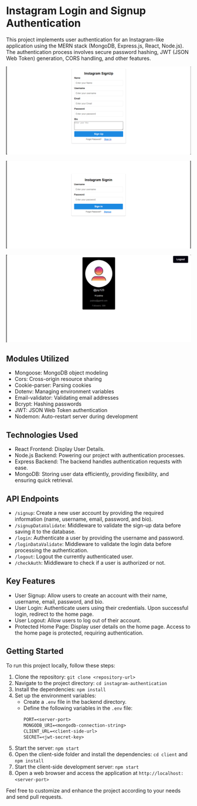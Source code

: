 # Instagram Login and Signup Authentication

This project implements user authentication for an Instagram-like application using the MERN stack (MongoDB, Express.js, React, Node.js). The authentication process involves secure password hashing, JWT (JSON Web Token) generation, CORS handling, and other features.

![Alt text](Signup.png)

![Alt text](Singin.png)

![Alt text](Home.png)

## Modules Utilized

- Mongoose: MongoDB object modeling
- Cors: Cross-origin resource sharing
- Cookie-parser: Parsing cookies
- Dotenv: Managing environment variables
- Email-validator: Validating email addresses
- Bcrypt: Hashing passwords
- JWT: JSON Web Token authentication
- Nodemon: Auto-restart server during development

## Technologies Used

* React Frontend: Display User Details.
* Node.js Backend: Powering our project with authentication processes.
* Express Backend: The backend handles authentication requests with ease.
* MongoDB: Storing user data efficiently, providing flexibility, and ensuring quick retrieval.

## API Endpoints

- `/signup`: Create a new user account by providing the required information (name, username, email, password, and bio).
- `/signupDataValidate`: Middleware to validate the sign-up data before saving it to the database.
- `/login`: Authenticate a user by providing the username and password.
- `/loginDataValidate`: Middleware to validate the login data before processing the authentication.
- `/logout`: Logout the currently authenticated user.
- `/checkAuth`: Middleware to check if a user is authorized or not.

## Key Features

- User Signup: Allow users to create an account with their name, username, email, password, and bio.
- User Login: Authenticate users using their credentials. Upon successful login, redirect to the home page.
- User Logout: Allow users to log out of their account.
- Protected Home Page: Display user details on the home page. Access to the home page is protected, requiring authentication.

## Getting Started

To run this project locally, follow these steps:

1. Clone the repository: `git clone <repository-url>`
2. Navigate to the project directory: `cd instagram-authentication`
3. Install the dependencies: `npm install`
4. Set up the environment variables:
   - Create a `.env` file in the backend directory.
   - Define the following variables in the `.env` file:
     ```
     PORT=<server-port>
     MONGODB_URI=<mongodb-connection-string>
     CLIENT_URL=<client-side-url>
     SECRET=<jwt-secret-key>
     ```
5. Start the server: `npm start`
6. Open the client-side folder and install the dependencies: `cd client` and `npm install`
7. Start the client-side development server: `npm start`
8. Open a web browser and access the application at `http://localhost:<server-port>`

Feel free to customize and enhance the project according to your needs and send pull requests.